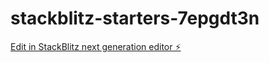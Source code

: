 # stackblitz-starters-7epgdt3n

[Edit in StackBlitz next generation editor ⚡️](https://stackblitz.com/~/github.com/osalkanovic/stackblitz-starters-7epgdt3n)